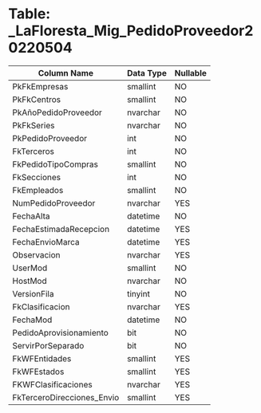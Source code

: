 # Table: _LaFloresta_Mig_PedidoProveedor20220504

| Column Name | Data Type | Nullable |
|-------------|-----------|----------|
| PkFkEmpresas | smallint | NO |
| PkFkCentros | smallint | NO |
| PkAñoPedidoProveedor | nvarchar | NO |
| PkFkSeries | nvarchar | NO |
| PkPedidoProveedor | int | NO |
| FkTerceros | int | NO |
| FkPedidoTipoCompras | smallint | NO |
| FkSecciones | int | NO |
| FkEmpleados | smallint | NO |
| NumPedidoProveedor | nvarchar | YES |
| FechaAlta | datetime | NO |
| FechaEstimadaRecepcion | datetime | YES |
| FechaEnvioMarca | datetime | YES |
| Observacion | nvarchar | YES |
| UserMod | smallint | NO |
| HostMod | nvarchar | NO |
| VersionFila | tinyint | NO |
| FkClasificacion | nvarchar | YES |
| FechaMod | datetime | NO |
| PedidoAprovisionamiento | bit | NO |
| ServirPorSeparado | bit | NO |
| FkWFEntidades | smallint | YES |
| FkWFEstados | smallint | YES |
| FKWFClasificaciones | nvarchar | YES |
| FkTerceroDirecciones_Envio | smallint | YES |
